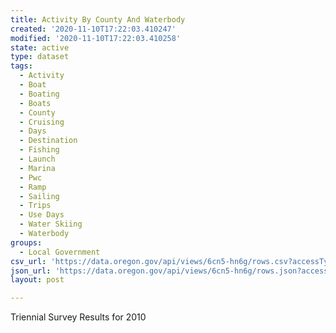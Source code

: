 ```yaml
---
title: Activity By County And Waterbody
created: '2020-11-10T17:22:03.410247'
modified: '2020-11-10T17:22:03.410258'
state: active
type: dataset
tags:
  - Activity
  - Boat
  - Boating
  - Boats
  - County
  - Cruising
  - Days
  - Destination
  - Fishing
  - Launch
  - Marina
  - Pwc
  - Ramp
  - Sailing
  - Trips
  - Use Days
  - Water Skiing
  - Waterbody
groups:
  - Local Government
csv_url: 'https://data.oregon.gov/api/views/6cn5-hn6g/rows.csv?accessType=DOWNLOAD'
json_url: 'https://data.oregon.gov/api/views/6cn5-hn6g/rows.json?accessType=DOWNLOAD'
layout: post

---
```

Triennial Survey Results for 2010
